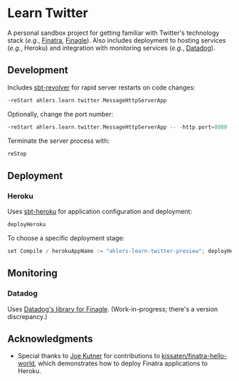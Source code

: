 # Learn Twitter

A personal sandbox project for getting familiar with Twitter's technology stack (_e.g._, [Finatra][github-finatra], [Finagle][github-finagle]). Also includes deployment to hosting services (_e.g._, Heroku) and integration with monitoring services (_e.g._, [Datadog](https://datadog.com)).

## Development

Includes [sbt-revolver][github-sbt-revolver] for rapid server restarts on code changes:

```sbt
~reStart ahlers.learn.twitter.MessageHttpServerApp
```

Optionally, change the port number:

```sbt
~reStart ahlers.learn.twitter.MessageHttpServerApp -- -http.port=8080
```

Terminate the server process with:

```sbt
reStop
```

## Deployment

### Heroku

Uses [sbt-heroku][github-sbt-heroku] for application configuration and deployment:

```sbt
deployHeroku
```

To choose a specific deployment stage:

```sbt
set Compile / herokuAppName := "ahlers-learn-twitter-preview"; deployHeroku
```

## Monitoring

### Datadog

Uses [Datadog's library for Finagle][github-datadog-finagle]. (Work-in-progress; there's a version discrepancy.)

## Acknowledgments

- Special thanks to [Joe Kutner][github-jkutner] for contributions to [kissaten/finatra-hello-world][github-kissaten-finatra-hello-world], which demonstrates how to deploy Finatra applications to Heroku.

[github-datadog-finagle]: https://github.com/DataDog/datadog-finagle
[github-finatra]: https://github.com/twitter/finatra
[github-finagle]: https://github.com/twitter/finagle
[github-sbt-revolver]: https://github.com/spray/sbt-revolver
[github-sbt-heroku]: https://github.com/heroku/sbt-heroku
[github-jkutner]: https://github.com/jkutner
[github-kissaten-finatra-hello-world]: https://github.com/kissaten/finatra-hello-world
